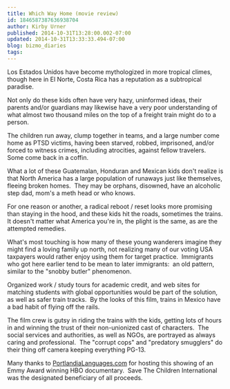 ```yaml
---
title: Which Way Home (movie review)
id: 1846587387636938704
author: Kirby Urner
published: 2014-10-31T13:28:00.002-07:00
updated: 2014-10-31T13:33:33.494-07:00
blog: bizmo_diaries
tags: 
---
```


Los Estados Unidos have become mythologized in more tropical climes, though here in El Norte, Costa Rica has a reputation as a subtropical paradise.

Not only do these kids often have very hazy, uninformed ideas, their parents and/or guardians may likewise have a very poor understanding of what almost two thousand miles on the top of a freight train might do to a person.

The children run away, clump together in teams, and a large number come home as PTSD victims, having been starved, robbed, imprisoned, and/or forced to witness crimes, including atrocities, against fellow travelers.  Some come back in a coffin.

What a lot of these Guatemalan, Honduran and Mexican kids don't realize is that North America has a large population of runaways just like themselves, fleeing broken homes.  They may be orphans, disowned, have an alcoholic step dad, mom's a meth head or who knows.

For one reason or another, a radical reboot / reset looks more promising than staying in the hood, and these kids hit the roads, sometimes the trains.  It doesn't matter what America you're in, the plight is the same, as are the attempted remedies.

What's most touching is how many of these young wanderers imagine they might find a loving family up north, not realizing many of our voting USA taxpayers would rather enjoy using them for target practice.  Immigrants who got here earlier tend to be mean to later immigrants:  an old pattern, similar to the "snobby butler" phenomenon.

Organized work / study tours for academic credit, and web sites for matching students with global opportunities would be part of the solution, as well as safer train tracks.  By the looks of this film, trains in Mexico have a bad habit of flying off the rails.

The film crew is gutsy in riding the trains with the kids, getting lots of hours in and winning the trust of their non-unionized cast of characters.  The social services and authorities, as well as NGOs, are portrayed as always caring and professional.  The "corrupt cops" and "predatory smugglers" do their thing off camera keeping everything PG-13.

Many thanks to [PortlandiaLanguages.com](http://portlandialanguages.com/) for hosting this showing of an Emmy Award winning HBO documentary.  Save The Children International was the designated beneficiary of all proceeds.